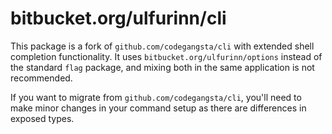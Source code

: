 # bitbucket.org/ulfurinn/cli

This package is a fork of `github.com/codegangsta/cli` with extended shell completion functionality. It uses `bitbucket.org/ulfurinn/options` instead of the standard `flag` package, and mixing both in the same application is not recommended.

If you want to migrate from `github.com/codegangsta/cli`, you'll need to make minor changes in your command setup as there are differences in exposed types.
